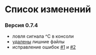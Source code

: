 # Список изменений
### Версия 0.7.4
- ловля сигнала ^C в консоли
- [удалены](https://bitbucket.org/lightshade/rubyrpg/commits/82e9b92e223446d61afbaaf0973464dc2347ab28?at=develop) лишние файлы
- исправление ошибок [#1](https://bitbucket.org/lightshade/rubyrpg/issues/1/) и [#2](https://bitbucket.org/lightshade/rubyrpg/issues/2/)